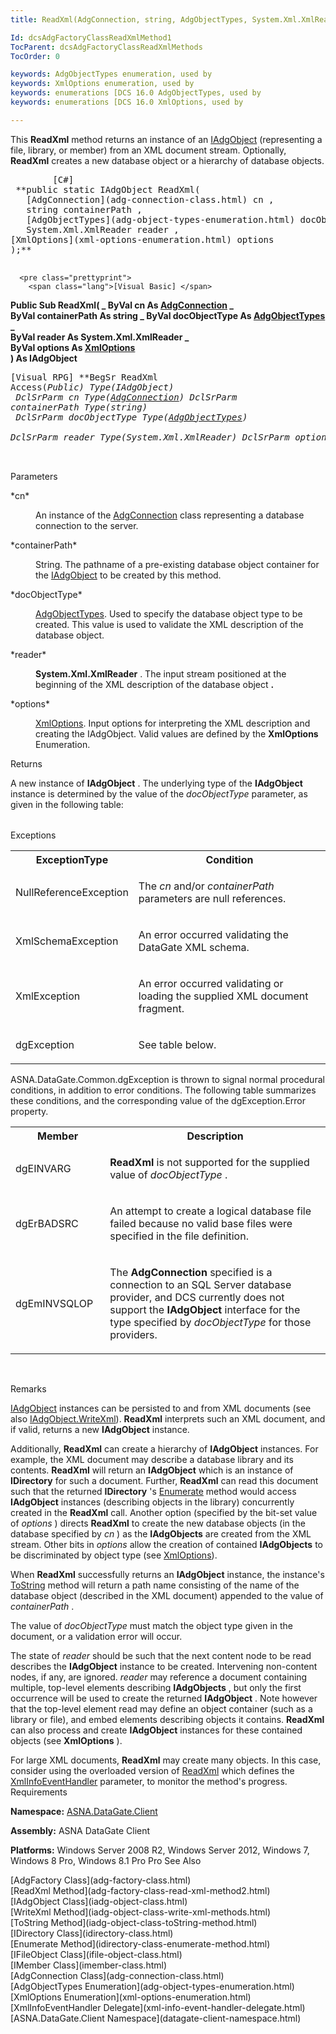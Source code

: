 ```yaml
---
title: ReadXml(AdgConnection, string, AdgObjectTypes, System.Xml.XmlReader, XmlOptions)

Id: dcsAdgFactoryClassReadXmlMethod1
TocParent: dcsAdgFactoryClassReadXmlMethods
TocOrder: 0

keywords: AdgObjectTypes enumeration, used by
keywords: XmlOptions enumeration, used by
keywords: enumerations [DCS 16.0 AdgObjectTypes, used by
keywords: enumerations [DCS 16.0 XmlOptions, used by

---
```


This **ReadXml** method returns an instance of an [IAdgObject](iadg-object-class.html) (representing a file, library, or member) from an XML document stream. Optionally, **ReadXml** creates a new database object or a hierarchy of database objects.
<pre class="prettyprint">
        <span class="lang">[C#]</span>
 **public static IAdgObject ReadXml(
   [AdgConnection](adg-connection-class.html) cn ,<br />   string containerPath ,
   [AdgObjectTypes](adg-object-types-enumeration.html) docObjectType ,    
   System.Xml.XmlReader reader ,<br />[XmlOptions](xml-options-enumeration.html) options
);** 
      </pre>
      <pre class="prettyprint">
        <span class="lang">[Visual Basic] </span>
 **Public Sub ReadXml( _
   ByVal cn As [AdgConnection](adg-connection-class.html) _<br />   ByVal containerPath As string _
   ByVal docObjectType As [AdgObjectTypes](adg-object-types-enumeration.html) _<br />   ByVal reader As System.Xml.XmlReader _<br />   ByVal options As [XmlOptions](xml-options-enumeration.html)<br /> ) As IAdgObject** 
      </pre>
      <pre class="prettyprint">
        <span class="lang">[Visual RPG]</span>
 **BegSr ReadXml Access(*Public) Type(IAdgObject)<br />   DclSrParm cn Type([AdgConnection](adg-connection-class.html))
   DclSrParm containerPath Type(*string)<br />   DclSrParm docObjectType Type([AdgObjectTypes](adg-object-types-enumeration.html))<br />   DclSrParm reader Type(System.Xml.XmlReader)
   DclSrParm options Type([XmlOptions](xml-options-enumeration.html))<br />**  
      </pre>

Parameters

<dl>
        <dt>
 *cn* 
        </dt>
        <dd>

An instance of the [AdgConnection](adg-connection-class.html) class representing a database connection to the server.
</dd>
        <dt>
 *containerPath* 
        </dt>
        <dd>

String. The pathname of a pre-existing database object container for the [ IAdgObject](iadg-object-class.html) to be created by this method.
</dd>
        <dt>
 *docObjectType* 
        </dt>
        <dd>

[AdgObjectTypes](adg-object-types-enumeration.html). Used to specify the database object type to be created. This value is used to validate the XML description of the database object.
</dd>
        <dt>
 *reader* 
        </dt>
        <dd>

**System.Xml.XmlReader** . The input stream positioned at the beginning of the XML description of the database object **.** 
</dd>
        <dt>
 *options* 
        </dt>
        <dd>

[XmlOptions](xml-options-enumeration.html). Input options for interpreting the XML description and creating the IAdgObject. Valid values are defined by the **XmlOptions** Enumeration.
</dd>
</dl>

Returns

A new instance of **IAdgObject** . The underlying type of the **IAdgObject** instance is determined by the value of the *docObjectType* parameter, as given in the following table: 
<table class="dtTABLE" id="Table4" style="border-spacing: 0px; x-cell-content-align: Top" height="0" cellspacing="0" x-use-null-cells="x-use-null-cells">
          <colgroup span="1">
            <col span="1" valign="top" style="FONT-WEIGHT: bold; WIDTH: 20%" />
            <col span="1" style="WIDTH: 70%" />
          </colgroup>
          <tr>
            <th colspan="1" rowspan="1">
							Value of *docObjectType* </th>
            <th colspan="1" rowspan="1">
							Type of **IAdgObject**  returned by **ReadXml** </th>
          </tr>
          <tr>
            <td colspan="1" rowspan="1">

Directory 
</td>
            <td colspan="1" rowspan="1">

[IDirectory](idirectory-class.html) 
</td>
          </tr>
          <tr>
            <td colspan="1" rowspan="1">

File
</td>
            <td colspan="1" rowspan="1">

[IFileObject](ifile-object-class.html) 
</td>
          </tr>
          <tr>
            <td colspan="1" rowspan="1">

Member
</td>
            <td colspan="1" rowspan="1">

[IMember](imember-class.html) 
</td>
          </tr>
</table>

Exceptions

<table class="dtTABLE" id="Table2" cellspacing="0">
          <colgroup span="1">
            <col align="middles" span="1" style="FONT-WEIGHT: bold" width="30%" />
            <col span="1" width="70%" />
          </colgroup>
          <tr>
            <th colspan="1" rowspan="1">
							ExceptionType</th>
            <th colspan="1" rowspan="1">
							Condition</th>
          </tr>
          <tr>
            <td colspan="1" rowspan="1">

NullReferenceException 
</td>
            <td colspan="1" rowspan="1">

The *cn* and/or *containerPath* parameters are null references. 
</td>
          </tr>
          <tr>
            <td colspan="1" rowspan="1">

XmlSchemaException
</td>
            <td colspan="1" rowspan="1">

An error occurred validating the DataGate XML schema.
</td>
          </tr>
          <tr>
            <td colspan="1" rowspan="1">

XmlException
</td>
            <td colspan="1" rowspan="1">

An error occurred validating or loading the supplied XML document fragment.
</td>
          </tr>
          <tr>
            <td colspan="1" rowspan="1">

dgException 
</td>
            <td colspan="1" rowspan="1">

See table below. 
</td>
          </tr>
</table>

ASNA.DataGate.Common.dgException is thrown to signal normal procedural conditions, in addition to error conditions. The following table summarizes these conditions, and the corresponding value of the dgException.Error property.
<br />

<table class="dtTABLE" id="Table3" cellspacing="0">
          <colgroup span="1">
            <col align="middles" span="1" style="FONT-WEIGHT: bold" width="30%" />
            <col span="1" width="70%" />
          </colgroup>
          <tr>
            <th colspan="1" rowspan="1">
							Member</th>
            <th colspan="1" rowspan="1">
							Description</th>
          </tr>
          <tr>
            <td colspan="1" rowspan="1">

dgEINVARG 
</td>
            <td colspan="1" rowspan="1">

**ReadXml** is not supported for the supplied value of *docObjectType* . 
</td>
          </tr>
          <tr>
            <td colspan="1" rowspan="1">

dgErBADSRC
</td>
            <td colspan="1" rowspan="1">

An attempt to create a logical database file failed because no valid base files were specified in the file definition. 
</td>
          </tr>
          <tr>
            <td colspan="1" rowspan="1">

dgEmINVSQLOP 
</td>
            <td colspan="1" rowspan="1">

The **AdgConnection** specified is a connection to an SQL Server database provider, and DCS currently does not support the **IAdgObject** interface for the type specified by *docObjectType* for those providers. 
</td>
          </tr>
</table>

<br />

Remarks

[IAdgObject](iadg-object-class.html) instances can be persisted to and from XML documents (see also [IAdgObject.WriteXml](iadg-object-class-write-xml-methods.html)). **ReadXml** interprets such an XML document, and if valid, returns a new **IAdgObject** instance. 

Additionally, **ReadXml** can create a hierarchy of **IAdgObject** instances. For example, the XML document may describe a database library and its contents. **ReadXml** will return an **IAdgObject** which is an instance of **IDirectory** for such a document. Further, **ReadXml** can read this document such that the returned **IDirectory** 's [Enumerate](idirectory-class-enumerate-method.html) method would access **IAdgObject** instances (describing objects in the library) concurrently created in the **ReadXml** call. Another option (specified by the bit-set value of *options* ) directs **ReadXml** to create the new database objects (in the database specified by *cn* ) as the **IAdgObjects** are created from the XML stream. Other bits in *options* allow the creation of contained **IAdgObjects** to be discriminated by object type (see [ XmlOptions](xml-options-enumeration.html)).

When **ReadXml** successfully returns an **IAdgObject** instance, the instance's [ToString](iadg-object-class-toString-method.html) method will return a path name consisting of the name of the database object (described in the XML document) appended to the value of *containerPath* . 

The value of *docObjectType* must match the object type given in the document, or a validation error will occur. 

The state of *reader* should be such that the next content node to be read describes the **IAdgObject** instance to be created. Intervening non-content nodes, if any, are ignored. *reader* may reference a document containing multiple, top-level elements describing **IAdgObjects** , but only the first occurrence will be used to create the returned **IAdgObject** . Note however that the top-level element read may define an object container (such as a library or file), and embed elements describing objects it contains. **ReadXml** can also process and create **IAdgObject** instances for these contained objects (see **XmlOptions** ). 

For large XML documents, **ReadXml** may create many objects. In this case, consider using the overloaded version of [ ReadXml](adg-factory-class-read-xml-method2.html) which defines the [XmlInfoEventHandler](xml-info-event-handler-delegate.html) parameter, to monitor the method's progress. 
Requirements

<span> **Namespace:** [ASNA.DataGate.Client](datagate-client-namespace.html) </span> 

<span> **Assembly:** ASNA DataGate Client</span> 

<span> **Platforms:** Windows Server 2008 R2, Windows Server 2012, Windows 7, Windows 8 Pro, Windows 8.1 Pro</span> Pro
See Also

<dl />
      [AdgFactory Class](adg-factory-class.html)
      <br />
      [ReadXml Method](adg-factory-class-read-xml-method2.html)
      <br />
      [IAdgObject Class](iadg-object-class.html)
      <br />
      [WriteXml Method](iadg-object-class-write-xml-methods.html)
      <br />
      [ToString Method](iadg-object-class-toString-method.html)
      <br />
      [IDirectory Class](idirectory-class.html)
      <br />
      [Enumerate Method](idirectory-class-enumerate-method.html)
      <br />
      [IFileObject Class](ifile-object-class.html)
      <br />
      [IMember Class](imember-class.html)
      <br />
      [AdgConnection Class](adg-connection-class.html)
      <br />
      [AdgObjectTypes Enumeration](adg-object-types-enumeration.html)
      <br />
      [XmlOptions Enumeration](xml-options-enumeration.html)
      <br />
      [XmlInfoEventHandler Delegate](xml-info-event-handler-delegate.html)
      <br />
      [ASNA.DataGate.Client Namespace](datagate-client-namespace.html)

